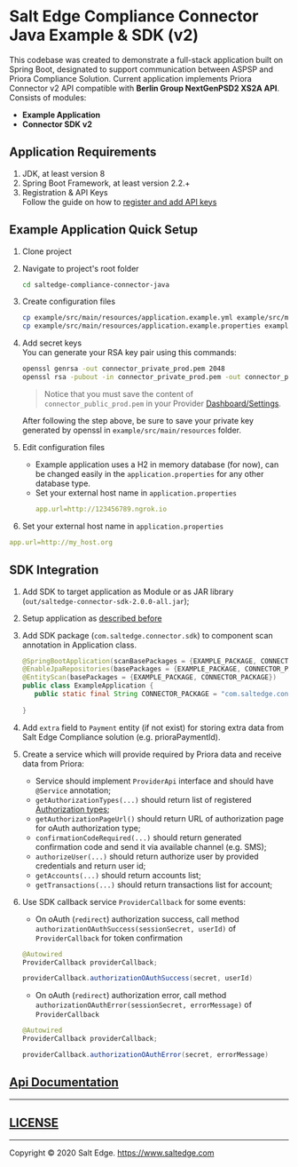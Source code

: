 # Salt Edge Compliance Connector Java Example & SDK (v2)

This codebase was created to demonstrate a full-stack application built on Spring Boot, 
designated to support communication between ASPSP and Priora Compliance Solution. 
Current application implements Priora Connector v2 API compatible with **Berlin Group NextGenPSD2 XS2A API**.  
Consists of modules:
* **Example Application**
* **Connector SDK v2**
  
## Application Requirements
  
1. JDK, at least version 8 
1. Spring Boot Framework, at least version 2.2.+
1. Registration & API Keys  
   Follow the guide on how to [register and add API keys](https://priora.saltedge.com/connector-docs#registration-api-keys)

## Example Application Quick Setup

1. Clone project
1. Navigate to project's root folder
    ```bash
    cd saltedge-compliance-connector-java
    ```
1. Create configuration files
    ```bash
    cp example/src/main/resources/application.example.yml example/src/main/resources/application.yml
    cp example/src/main/resources/application.example.properties example/src/main/resources/application.properties
    ```
1. Add secret keys  
    You can generate your RSA key pair using this commands: 
    ```bash
    openssl genrsa -out connector_private_prod.pem 2048
    openssl rsa -pubout -in connector_private_prod.pem -out connector_public_prod.pem
    ```
   > Notice that you must save the content of `connector_public_prod.pem` in your Provider [Dashboard/Settings](https://priora.saltedge.com/providers/settings).
   
   After following the step above, be sure to save your private key generated by openssl in `example/src/main/resources` folder.  
1. Edit configuration files  
    * Example application uses a H2 in memory database (for now), can be changed easily in the `application.properties` for any other database type.
    * Set your external host name in `application.properties`
      ```yaml
      app.url=http://123456789.ngrok.io
      ```
1. Set your external host name in `application.properties`
  ```yaml
  app.url=http://my_host.org
  ``` 

## SDK Integration

1. Add SDK to target application as Module or as JAR library (`out/saltedge-connector-sdk-2.0.0-all.jar`);
1. Setup application as [described before](#example-application-quick-setup)
1. Add SDK package (`com.saltedge.connector.sdk`) to component scan annotation in Application class.
    ```java
    @SpringBootApplication(scanBasePackages = {EXAMPLE_PACKAGE, CONNECTOR_PACKAGE})
    @EnableJpaRepositories(basePackages = {EXAMPLE_PACKAGE, CONNECTOR_PACKAGE})
    @EntityScan(basePackages = {EXAMPLE_PACKAGE, CONNECTOR_PACKAGE})
    public class ExampleApplication {
       public static final String CONNECTOR_PACKAGE = "com.saltedge.connector.sdk";
       
    }
    ```
1. Add `extra` field to `Payment` entity (if not exist) for storing extra data from Salt Edge Compliance solution (e.g. prioraPaymentId).
1. Create a service which will provide required by Priora data and receive data from Priora:
    * Service should implement `ProviderApi` interface and should have `@Service` annotation;
    * `getAuthorizationTypes(...)` should return list of registered [Authorization types](https://priora.saltedge.com/providers/settings#authorization_types);
    * `getAuthorizationPageUrl()` should return URL of authorization page for oAuth authorization type;
    * `confirmationCodeRequired(...)` should return generated confirmation code and send it via available channel (e.g. SMS);
    * `authorizeUser(...)` should return authorize user by provided credentials and return user id;
    * `getAccounts(...)` should return accounts list;
    * `getTransactions(...)` should return transactions list for account;  
   
1. Use SDK callback service `ProviderCallback` for some events: 
    * On oAuth (`redirect`) authorization success, call method `authorizationOAuthSuccess(sessionSecret, userId)` of `ProviderCallback` for token confirmation
    ```java
    @Autowired
    ProviderCallback providerCallback;
    
    providerCallback.authorizationOAuthSuccess(secret, userId)
    ```
    
    * On oAuth (`redirect`) authorization error, call method `authorizationOAuthError(sessionSecret, errorMessage)` of `ProviderCallback`
    ```java
    @Autowired
    ProviderCallback providerCallback;
    
    providerCallback.authorizationOAuthError(secret, errorMessage)
    ```

  
## [Api Documentation](https://priora.banksalt.com/docs/aspsp/v2)
  
---
## [LICENSE](LICENSE.txt)

---
Copyright © 2020 Salt Edge. https://www.saltedge.com